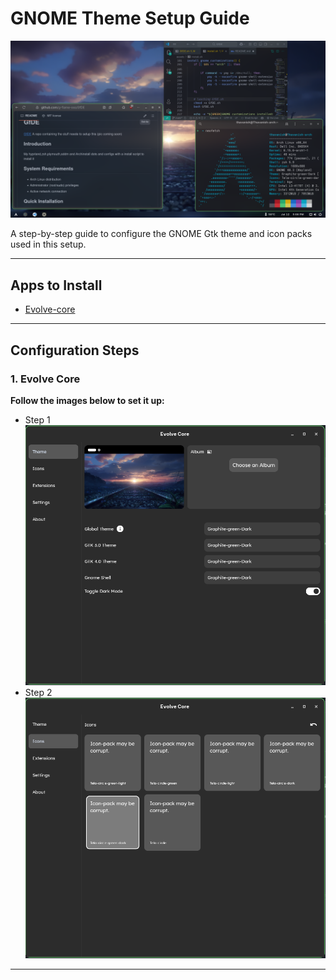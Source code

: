 # GNOME Theme Setup Guide

![Extensions Banner](../banner.png)

A step-by-step guide to configure the GNOME Gtk theme and icon packs used in this setup.

---

## Apps to Install

- [Evolve-core](https://mattjakeman.com/apps/extension-manager)
---

## Configuration Steps

### 1. Evolve Core 

**Follow the images below to set it up:**

- Step 1  
  ![Step-1](guide-assets/evolvecore-1.png)
- Step 2  
  ![Step-2](guide-assets/evolvecore-2.png)

---
